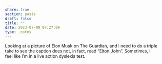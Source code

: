 ```yaml
---
share: true
section: posts
draft: false
title: ""
date: 2023-07-09 07:27:09
type: _notes
---
```


Looking at a picture of Elon Musk on The Guardian, and I need to do a triple take to see the caption does not, in fact, read “Elton John”. Sometimes, I feel like I’m in a live action dyslexia test. 
